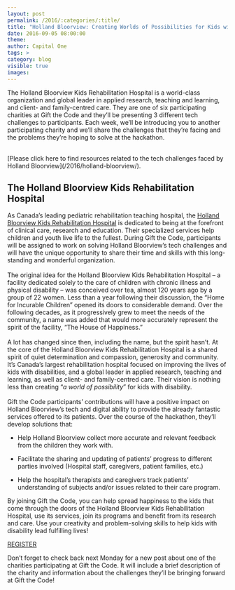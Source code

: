 ```yaml
---
layout: post
permalink: /2016/:categories/:title/
title: "Holland Bloorview: Creating Worlds of Possibilities for Kids with Disabilities"
date: 2016-09-05 08:00:00
theme:
author: Capital One
tags: >
category: blog
visible: true
images:
---
```

The Holland Bloorview Kids Rehabilitation Hospital is a world-class organization and global leader in applied research, teaching and learning, and client- and family-centred care.
They are one of six participating charities at Gift the Code and they’ll be presenting 3 different tech challenges to participants. Each week, we’ll be introducing you to another
participating charity and we’ll share the challenges that they’re facing and the problems they’re hoping to solve at the hackathon.
<!--more-->
<br />
[Please click here to find resources related to the tech challenges faced by Holland Bloorview](/2016/holland-bloorview/).
<h2 class="center">The Holland Bloorview Kids Rehabilitation Hospital</h2>

As Canada’s leading pediatric rehabilitation teaching hospital, the [Holland Bloorview Kids Rehabilitation Hospital](http://www.hollandbloorview.ca/) is dedicated to being at the forefront of clinical care, research and education.
Their specialized services help children and youth live life to the fullest. During Gift the Code, participants will be assigned to work on solving Holland Bloorview’s tech challenges and
will have the unique opportunity to share their time and skills with this long-standing and wonderful organization.
<br />
<br />
The original idea for the Holland Bloorview Kids Rehabilitation Hospital – a facility dedicated solely to the care of children with chronic illness and physical disability – was conceived over tea,
almost 120 years ago by a group of 22 women. Less than a year following their discussion, the “Home for Incurable Children” opened its doors to considerable demand. Over the following decades,
as it progressively grew to meet the needs of the community, a name was added that would more accurately represent the spirit of the facility, “The House of Happiness.”
<br />
<br />
A lot has changed since then, including the name, but the spirit hasn’t. At the core of the Holland Bloorview Kids Rehabilitation Hospital is a shared spirit of quiet determination and compassion,
generosity and community. It’s Canada’s largest rehabilitation hospital focused on improving the lives of kids with disabilities, and a global leader in applied research, teaching and learning, as
well as client- and family-centred care. Their vision is nothing less than creating “_a world of possibility_” for kids with disability.
<br />
<br />
Gift the Code participants’ contributions will have a positive impact on Holland Bloorview’s tech and digital ability to provide the already fantastic services offered to its patients.
Over the course of the hackathon, they’ll develop solutions that:
<br />

- Help Holland Bloorview collect more accurate and relevant feedback from the children they work with.

- Facilitate the sharing and updating of patients’ progress to different parties involved (Hospital staff, caregivers, patient families, etc.)

- Help the hospital’s therapists and caregivers track patients’ understanding of subjects and/or issues related to their care program.

By joining Gift the Code, you can help spread happiness to the kids that come through the doors of the Holland Bloorview Kids Rehabilitation Hospital, use its services, join its programs and
benefit from its research and care. Use your creativity and problem-solving skills to help kids with disability lead fulfilling lives!
<br />

<div class="center link"><a href="https://www.hackworks.com/giftthecode" class="register-now">REGISTER</a></div>

Don’t forget to check back next Monday for a new post about one of the charities participating at Gift the Code. It will include a brief description of the charity and information about the
challenges they’ll be bringing forward at Gift the Code!
